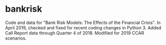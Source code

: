 # bankrisk
Code and data for "Bank Risk Models: The Effects of the Financial Crisis".
In April 2019, checked and fixed for recent coding changes in Python 3.  Added Call Report data through Quarter 4 of 2018.  Modified for 2019 CCAR scenarios.
